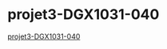 # projet3-DGX1031-040

[projet3-DGX1031-040](https://perquemax.github.io/projet3-DGX1031-040/index.html)
